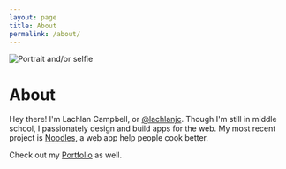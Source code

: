 ```yaml
---
layout: page
title: About
permalink: /about/
---
```


<img alt="Portrait and/or selfie" src="http://d1fmxjrxw87eps.cloudfront.net/me.jpg" class="block circle avatar mx-auto">

<h1 class="center ultra mt1">About</h1>

Hey there! I'm Lachlan Campbell, or [@lachlanjc](https://twitter.com/lachlanjc). Though I'm still in middle school, I passionately design and build apps for the web. My most recent project is [Noodles](http://www.getnoodl.es/), a web app help people cook better.

Check out my [Portfolio](/portfolio) as well.

